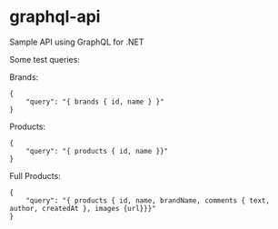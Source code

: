 # graphql-api
Sample API using GraphQL for .NET

Some test queries:

Brands:
```
{
	"query": "{ brands { id, name } }"
}
```

Products:
```
{
	"query": "{ products { id, name }}"
}
```

Full Products:
```
{
	"query": "{ products { id, name, brandName, comments { text, author, createdAt }, images {url}}}"
}
```

